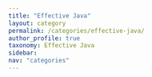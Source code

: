 ```yaml
---
title: "Effective Java"
layout: category
permalink: /categories/effective-java/
author_profile: true
taxonomy: Effective Java
sidebar:
nav: "categories"
---
```

